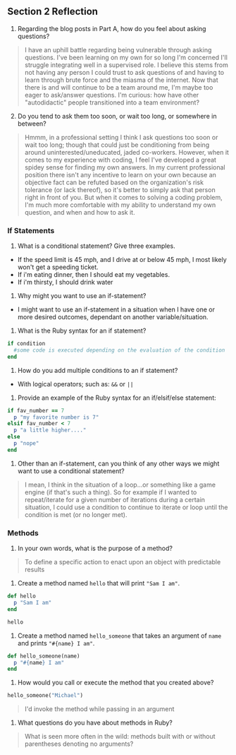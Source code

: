 ## Section 2 Reflection

1. Regarding the blog posts in Part A, how do you feel about asking questions?

> I have an uphill battle regarding being vulnerable through asking questions. I've been learning on my own for so long I'm concerned I'll struggle integrating well in a supervised role. I believe this stems from not having any person I could trust to ask questions of and having to learn through brute force and the miasma of the internet. Now that there is and will continue to be a team around me, I'm maybe too eager to ask/answer questions. I'm curious: how have other "autodidactic" people transitioned into a team environment?

2. Do you tend to ask them too soon, or wait too long, or somewhere in between?

>Hmmm, in a professional setting I think I ask questions too soon or wait  too long; though that could just be conditioning from being around uninterested/uneducated, jaded co-workers. However, when it comes to my experience with coding, I feel I've developed a great spidey sense for finding my own answers. In my current professional position there isn't any incentive to learn on your own because an objective fact can be refuted based on the organization's risk tolerance (or lack thereof), so it's better to simply ask that person right in front of you. But when it comes to solving a coding problem, I'm much more comfortable with my ability to understand my own question, and when and how to ask it.  

### If Statements

1. What is a conditional statement? Give three examples.  

  - If the speed limit is 45 mph, and I drive at or below 45 mph, I most likely won't get a speeding ticket.
  - If i'm eating dinner, then I should eat my vegetables.
  - If i'm thirsty, I should drink water  


1. Why might you want to use an if-statement?
- I might want to use an if-statement in a situation when I have one or more desired outcomes, dependant on another variable/situation.

1. What is the Ruby syntax for an if statement?
```Ruby
if condition
  #some code is executed depending on the evaluation of the condition
end
```

1. How do you add multiple conditions to an if statement?
- With logical operators; such as: `&&` or `||`

1. Provide an example of the Ruby syntax for an if/elsif/else statement:

```Ruby
if fav_number == 7
  p "my favorite number is 7"
elsif fav_number < 7
  p "a little higher...."
else
  p "nope"
end
```

1. Other than an if-statement, can you think of any other ways we might want to use a conditional statement?

> I mean, I think in the situation of a loop...or something like a game engine (if that's such a thing). So for example if I wanted to repeat/iterate for a given number of iterations during a certain situation, I could use a condition to continue to iterate or loop until the condition is met (or no longer met).

### Methods

1. In your own words, what is the purpose of a method?
> To define a specific action to enact upon an object with predictable results

1. Create a method named `hello` that will print `"Sam I am"`.

```Ruby
def hello
  p "Sam I am"
end

hello
```

1. Create a method named `hello_someone` that takes an argument of `name` and prints `"#{name} I am"`.

```Ruby
def hello_someone(name)
  p "#{name} I am"
end
```

1. How would you call or execute the method that you created above?

```Ruby
hello_someone("Michael")
```

> I'd invoke the method while passing in an argument


1. What questions do you have about methods in Ruby?

> What is seen more often in the wild: methods built with or without parentheses denoting no arguments? 
